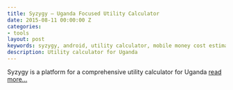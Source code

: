 ```yaml
---
title: Syzygy – Uganda Focused Utility Calculator
date: 2015-08-11 00:00:00 Z
categories:
- tools
layout: post
keywords: syzygy, android, utility calculator, mobile money cost estimator
description: Utility calculator for Uganda 
---
```


Syzygy is a platform for a comprehensive utility calculator for Uganda <a href="http://ssmusoke.com/2015/08/11/launching-syzygy-uganda-focused-utility-calculator/" target="_blank">read more...</a>